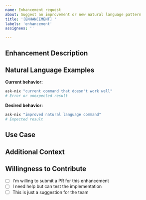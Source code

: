 ```yaml
---
name: Enhancement request
about: Suggest an improvement or new natural language pattern
title: '[ENHANCEMENT] '
labels: 'enhancement'
assignees: ''

---
```


## Enhancement Description
<!-- A clear and concise description of what you want to improve -->

## Natural Language Examples
<!-- If suggesting new patterns, provide examples -->

**Current behavior:**
```bash
ask-nix "current command that doesn't work well"
# Error or unexpected result
```

**Desired behavior:**
```bash
ask-nix "improved natural language command"
# Expected result
```

## Use Case
<!-- Explain when this would be useful -->

## Additional Context
<!-- Add any other context, examples, or screenshots -->

## Willingness to Contribute
- [ ] I'm willing to submit a PR for this enhancement
- [ ] I need help but can test the implementation
- [ ] This is just a suggestion for the team
